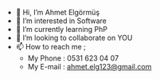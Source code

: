 - 👋 Hi, I’m Ahmet Elgörmüş
- 👀 I’m interested in Software
- 🌱 I’m currently learning PhP
- 💞️ I’m looking to collaborate on YOU
- 📫 How to reach me ;
  * My Phone  : 0531 623 04 07  
  * My E-mail : ahmet.elg123@gmail.com
  

<!---
kaarizma/kaarizma is a ✨ special ✨ repository because its `README.md` (this file) appears on your GitHub profile.
You can click the Preview link to take a look at your changes.
--->
